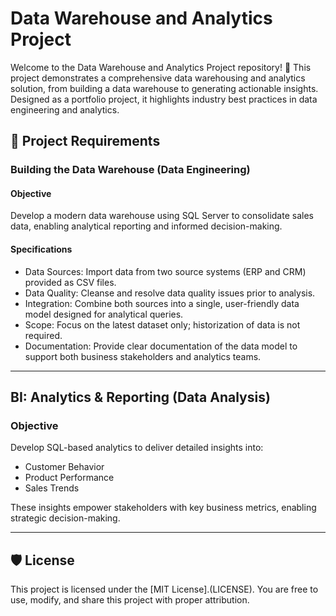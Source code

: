 # Data Warehouse and Analytics Project

Welcome to the Data Warehouse and Analytics Project repository! 🚀
This project demonstrates a comprehensive data warehousing and analytics solution, from building a data warehouse to generating actionable insights. Designed as a portfolio project, it highlights industry best practices in data engineering and analytics.

## 🚀 Project Requirements

### Building the Data Warehouse (Data Engineering)

#### Objective
Develop a modern data warehouse using SQL Server to consolidate sales data, enabling analytical reporting and informed decision-making.

#### Specifications

- Data Sources: Import data from two source systems (ERP and CRM) provided as CSV files.
- Data Quality: Cleanse and resolve data quality issues prior to analysis.
- Integration: Combine both sources into a single, user-friendly data model designed for analytical queries.
- Scope: Focus on the latest dataset only; historization of data is not required.
- Documentation: Provide clear documentation of the data model to support both business stakeholders and analytics teams.

---

## BI: Analytics & Reporting (Data Analysis)
### Objective

Develop SQL-based analytics to deliver detailed insights into:

- Customer Behavior
- Product Performance
- Sales Trends

These insights empower stakeholders with key business metrics, enabling strategic decision-making.

---

## 🛡️ License

This project is licensed under the [MIT License].(LICENSE). You are free to use, modify, and share this project with proper attribution.
  
